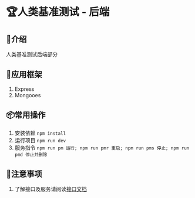 # 🏆人类基准测试 - 后端

## 📖介绍
人类基准测试后端部分

## 🔨应用框架
1. Express
2. Mongooes

## 📦常用操作
1. 安装依赖 `npm install`
2. 运行项目 `npm run dev`
3. 服务指令 `
  npm run pm 运行;
  npm run pmr 重启;
  npm run pms 停止;
  npm run pmd 停止并删除
`

## 🧨注意事项
1. 了解接口及服务请阅读[接口文档](./docs/API.md)
